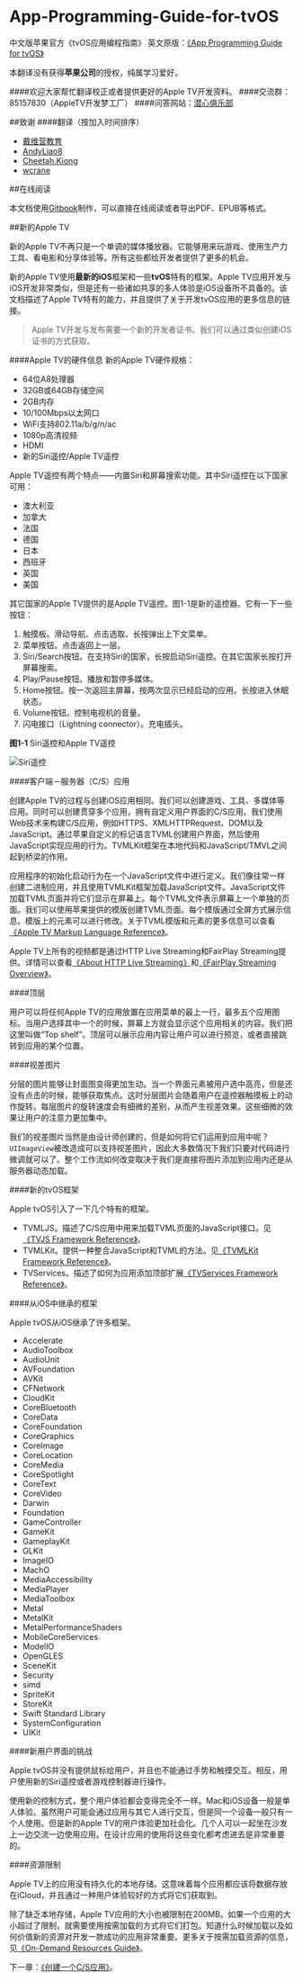 # App-Programming-Guide-for-tvOS
中文版苹果官方《tvOS应用编程指南》
英文原版：[《App Programming Guide for tvOS》](https://developer.apple.com/library/prerelease/tvos/documentation/General/Conceptual/AppleTV_PG/index.html#//apple_ref/doc/uid/TP40015241-CH12-SW1)

本翻译没有获得**苹果公司**的授权，纯属学习爱好。

####欢迎大家帮忙翻译校正或者提供更好的Apple TV开发资料。
####交流群：85157830（AppleTV开发梦工厂）
####问答网站：[潜心俱乐部](http://divein.club)

##致谢
####翻译（按加入时间排序）
- [戴维营教育](http://v.diveinedu.com)
- [AndyLiao8](https://github.com/AndyLiao8)
- [Cheetah.Kiong](https://github.com/wuqiong)
- [wcrane](https://github.com/wcrane)

##在线阅读

本文档使用[Gitbook](http://diveinedu.gitbooks.io/app-programming-guide-for-tvos/)制作，可以直接在线阅读或者导出PDF、EPUB等格式。


##新的Apple TV

新的Apple TV不再只是一个单调的媒体播放器。它能够用来玩游戏、使用生产力工具、看电影和分享体验等。所有这些都给开发者提供了更多的机会。

新的Apple TV使用**最新的iOS**框架和一些**tvOS**特有的框架。Apple TV应用开发与iOS开发非常类似，但是还有一些诸如共享的多人体验是iOS设备所不具备的。该文档描述了Apple TV特有的能力，并且提供了关于开发tvOS应用的更多信息的链接。

>Apple TV开发与发布需要一个新的开发者证书。我们可以通过类似创建iOS证书的方式获取。

####Apple TV的硬件信息
新的Apple TV硬件规格：

- 64位A8处理器
- 32GB或64GB存储空间
- 2GB内存
- 10/100Mbps以太网口
- WiFi支持802.11a/b/g/n/ac
- 1080p高清视频
- HDMI
- 新的Siri遥控/Apple TV遥控

Apple TV遥控有两个特点——内置Siri和屏幕搜索功能。其中Siri遥控在以下国家可用：

- 澳大利亚
- 加拿大
- 法国
- 德国
- 日本
- 西班牙
- 英国
- 美国

其它国家的Apple TV提供的是Apple TV遥控。图1-1是新的遥控器。它有一下一些按钮：

1. 触摸板。滑动导航、点击选取、长按弹出上下文菜单。
2. 菜单按钮。点击返回上一层。
3. Siri/Search按钮。在支持Siri的国家，长按启动Siri遥控。在其它国家长按打开屏幕搜索。
4. Play/Pause按钮。播放和暂停多媒体。
5. Home按钮。按一次返回主屏幕，按两次显示已经启动的应用。长按进入休眠状态。
6. Volume按钮。控制电视机的音量。
7. 闪电接口（Lightning connector）。充电插头。

**图1-1** Siri遥控和Apple TV遥控

![Siri遥控](https://developer.apple.com/library/prerelease/tvos/documentation/General/Conceptual/AppleTV_PG/Art/remote_callouts_2x.png)

####客户端－服务器（C/S）应用

创建Apple TV的过程与创建iOS应用相同。我们可以创建游戏、工具、多媒体等应用。同时可以创建贯穿多个应用，拥有自定义用户界面的C/S应用。我们使用Web技术来构建C/S应用，例如HTTPS、XMLHTTPRequest、DOM以及JavaScript。通过苹果自定义的标记语言TVML创建用户界面，然后使用JavaScript实现应用的行为。TVMLKit框架在本地代码和JavaScript/TMVL之间起到桥梁的作用。

应用程序的初始化启动行为在一个JavaScript文件中进行定义。我们像往常一样创建二进制应用，并且使用TVMLKit框架加载JavaScript文件。JavaScript文件加载TVML页面并将它们显示在屏幕上。每个TVML文件表示屏幕上一个单独的页面。我们可以使用苹果提供的模版创建TVML页面。每个模版通过全屏方式展示信息。模版上的元素可以进行修改。关于TVML模版和元素的更多信息可以查看[《Apple TV Markup Language Reference》](https://github.com/DiveinEdu/Apple-TV-Markup-Language-Reference-in-Chinese)。

Apple TV上所有的视频都是通过HTTP Live Streaming和FairPlay Streaming提供。详情可以查看[《About HTTP Live Streaming》](https://developer.apple.com/library/prerelease/tvos/referencelibrary/GettingStarted/AboutHTTPLiveStreaming/about/about.html#//apple_ref/doc/uid/TP40013978)和[《FairPlay Streaming Overview》](https://developer.apple.com/library/prerelease/tvos/featuredarticles/FairPlayStreaming_Overview/FPS/FPS.html#//apple_ref/doc/uid/TP40015216)。

####顶层

用户可以将任何Apple TV的应用放置在应用菜单的最上一行，最多五个应用图标。当用户选择其中一个的时候，屏幕上方就会显示这个应用相关的内容。我们把这里叫做“Top shelf”。顶层可以展示应用内容让用户可以进行预览，或者直接跳转到应用的某个位置。

####视差图片

分层的图片能够让封面图变得更加生动。当一个界面元素被用户选中高亮，但是还没有点击的时候，能够获取焦点。这时分层图片会随着用户在遥控器触摸板上的动作旋转。每层图片的旋转速度会有细微的差别，从而产生视差效果。这些细微的效果让用户的注意力更加集中。

我们的视差图片当然是由设计师创建的，但是如何将它们运用到应用中呢？`UIImageView`被改造成可以支持视差图片，因此大多数情况下我们只要对代码进行微调就可以了。整个工作流如何改变取决于我们是直接将图片添加到应用内还是从服务器动态加载。

####新的tvOS框架

Apple tvOS引入了一下几个特有的框架。

- TVMLJS。描述了C/S应用中用来加载TVML页面的JavaScript接口。见[《TVJS Framework Reference》](https://developer.apple.com/library/prerelease/tvos/documentation/TVMLJS/Reference/TVJSFrameworkReference/index.html#//apple_ref/doc/uid/TP40016076)。
- TVMLKit。提供一种整合JavaScript和TVML的方法。见[《TVMLKit Framework Reference》](https://developer.apple.com/library/prerelease/tvos/documentation/TVMLKit/Reference/TVMLKit_Collection/index.html#//apple_ref/doc/uid/TP40016429)。
- TVServices。描述了如何为应用添加顶部扩展[《TVServices Framework Reference》](https://developer.apple.com/library/prerelease/tvos/documentation/TVServices/Reference/TVServices_Ref/index.html#//apple_ref/doc/uid/TP40016412)。

####从iOS中继承的框架

Apple tvOS从iOS继承了许多框架。

- Accelerate
- AudioToolbox
- AudioUnit
- AVFoundation
- AVKit
- CFNetwork
- CloudKit
- CoreBluetooth
- CoreData
- CoreFoundation
- CoreGraphics
- CoreImage
- CoreLocation
- CoreMedia
- CoreSpotlight
- CoreText
- CoreVideo
- Darwin
- Foundation
- GameController
- GameKit
- GameplayKit
- GLKit
- ImageIO
- MachO
- MediaAccessibility
- MediaPlayer
- MediaToolbox
- Metal
- MetalKit
- MetalPerformanceShaders
- MobileCoreServices
- ModelIO
- OpenGLES
- SceneKit
- Security
- simd
- SpriteKit
- StoreKit
- Swift Standard Library
- SystemConfiguration
- UIKit

####新用户界面的挑战

Apple tvOS并没有提供鼠标给用户，并且也不能通过手势和触摸交互。相反，用户使用新的Siri遥控或者游戏控制器进行操作。

使用新的控制方式，整个用户体验都会变得完全不一样。Mac和iOS设备一般是单人体验。虽然用户可能会通过应用与其它人进行交互，但是同一个设备一般只有一个人使用。但是新的Apple TV的用户体验更加社会化。几个人可以一起坐在沙发上一边交流一边使用应用。在设计应用的使用将这些变化都考虑进去是非常重要的。

####资源限制

Apple TV上的应用没有持久化的本地存储。这意味着每个应用都应该将数据存放在iCloud，并且通过一种用户体验较好的方式将它们获取到。

除了缺乏本地存储，Apple TV应用的大小也被限制在200MB。如果一个应用的大小超过了限制，就需要使用按需加载的方式将它们打包。知道什么时候加载以及如何价值新的资源对开发一款成功的应用非常重要。更多关于按需加载资源的信息，见[《On-Demand Resources Guide》](https://developer.apple.com/library/prerelease/tvos/documentation/FileManagement/Conceptual/On_Demand_Resources_Guide/index.html#//apple_ref/doc/uid/TP40015083)。

下一章：[《创建一个C/S应用》](./Creating_a_Client-Server_App.md)。